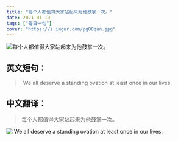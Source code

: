 ```yaml
---
title: "每个人都值得大家站起来为他鼓掌一次。"
date: 2021-01-19
tags: ["每日一句"]
cover: "https://i.imgur.com/pgO0qun.jpg"
---
```


![每个人都值得大家站起来为他鼓掌一次。](https://i.imgur.com/qkf1o4N.jpg)

## 英文短句：
>  We all deserve a standing ovation at least once in our lives.

<!--more-->

## 中文翻译：
> 每个人都值得大家站起来为他鼓掌一次。

![ We all deserve a standing ovation at least once in our lives.](https://i.imgur.com/Hxrev7c.jpg)

